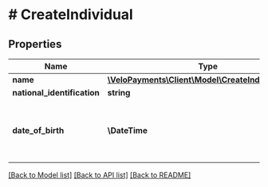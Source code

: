 # # CreateIndividual

## Properties

Name | Type | Description | Notes
------------ | ------------- | ------------- | -------------
**name** | [**\VeloPayments\Client\Model\CreateIndividualName**](CreateIndividualName.md) |  |
**national_identification** | **string** |  | [optional]
**date_of_birth** | **\DateTime** | Must not be date in future. Example - 1970-05-20 |

[[Back to Model list]](../../README.md#models) [[Back to API list]](../../README.md#endpoints) [[Back to README]](../../README.md)
